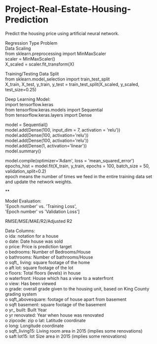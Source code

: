 # Project-Real-Estate-Housing-Prediction
Predict the housing price using artificial neural network.

Regression Type Problem </br>
Data Scaling </br>
from sklearn.preprocessing import MinMaxScaler </br>
scaler = MinMaxScaler() </br>
X_scaled = scaler.fit_transform(X) </br>

Training/Testing Data Split </br>
from sklearn.model_selection import train_test_split </br>
X_train, X_test, y_train, y_test = train_test_split(X_scaled, y_scaled, test_size=0.25)


Deep Learning Model: </br>
import tensorflow.keras  </br>
from tensorflow.keras.models import Sequential </br>
from tensorflow.keras.layers import Dense </br>

model = Sequential() </br> 
model.add(Dense(100, input_dim = 7, activation = 'relu')) </br>
model.add(Dense(100, activation='relu')) </br>
model.add(Dense(100, activation='relu')) </br>
model.add(Dense(1, activation='linear')) </br>
model.summary()

model.compile(optimizer='Adam', loss = 'mean_squared_error') </br>
epochs_hist = model.fit(X_train, y_train, epochs = 100, batch_size = 50, validation_split=0.2)  </br>
epoch means the number of times we feed in the entire training data set and update the network weights. </br>

**

Model Evaluation: </br> 
'Epoch number' vs. 'Training Loss',  </br>
'Epoch number' vs 'Validation Loss'] </br>

RMSE/MSE/MAE/R2/Adjusted R2 </br>

Data Columns: </br>
o ida: notation for a house </br>
o date: Date house was sold  </br>
o price: Price is prediction target </br>
o bedrooms: Number of Bedrooms/House  </br>
o bathrooms: Number of bathrooms/House  </br>
o sqft_ living: square footage of the home </br>
o aft lot: square footage of the lot </br>
o floors: Total floors (levels) in house </br>
o waterfront: House which has a view to a waterfront </br>
o view: Has been viewed </br>
o grade: overall grade given to the housing unit, based on King County grading system </br>
o sqft_abovesquare: footage of house apart from basement </br>
o sqft basement: square footage of the basement </br>
o yr_ built: Built Year </br>
o yr renovated: Year when house was renovated </br>
o zipcode: zip o lat: Latitude coordinate </br>
o long: Longitude coordinate </br>
o sqft_living15: Living room area in 2015 (implies some renovations) </br>
o saft lot15: lot Size area in 2015 (implies some renovations) </br>
